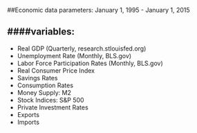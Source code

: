 ##Economic data parameters: January 1, 1995 - January 1, 2015

####variables:
---
* Real GDP (Quarterly, research.stlouisfed.org)  
* Unemployment Rate (Monthly, BLS.gov)  
* Labor Force Participation Rates (Monthly, BLS.gov)  
* Real Consumer Price Index  
* Savings Rates  
* Consumption Rates  
* Money Supply: M2  
* Stock Indices: S&P 500  
* Private Investment Rates  
* Exports  
* Imports  

